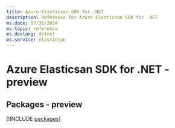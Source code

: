 ```yaml
---
title: Azure Elasticsan SDK for .NET
description: Reference for Azure Elasticsan SDK for .NET
ms.date: 07/31/2024
ms.topic: reference
ms.devlang: dotnet
ms.service: elasticsan
---
```

# Azure Elasticsan SDK for .NET - preview
## Packages - preview
[!INCLUDE [packages](elasticsan-index.md)]